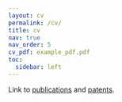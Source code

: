 ```yaml
---
layout: cv
permalink: /cv/
title: cv
nav: true
nav_order: 5
cv_pdf: example_pdf.pdf
toc:
  sidebar: left
---
```

Link to <a href='../publications/'>publications</a> and <a href='../patents/'>patents</a>.